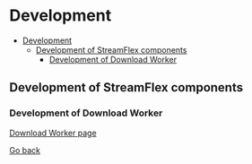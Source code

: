 # Development

- [Development](#development)
  - [Development of StreamFlex components](#development-of-streamflex-components)
    - [Development of Download Worker](#development-of-download-worker)

## Development of StreamFlex components
### Development of Download Worker
[Download Worker page](development-of-download-worker/development-of-download-worker.md)


<!-- 
## Docker and Deployment
## API versions

## Update dependencies.
Possibility to update the project to versions C# 8.0 and dotnet-ef to version 8.0.

## Code quality -->

[Go back](../../README.md#development)